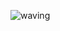 ![waving](https://capsule-render.vercel.app/api?type=waving&height=200&text=SeonGyu-Choi&fontAlign=70&fontAlignY=40&color=gradient)

<!--
![Anurag's GitHub stats](https://github-readme-stats.vercel.app/api?username=ohige01\&rank_icon=github\&bg_color=20,e96443,904e95\&title_color=fff\&text_color=fff)
![Top Langs](https://github-readme-stats.vercel.app/api/top-langs/?username=ohige01&show_icons=true&theme=radical)](https://github.com/anuraghazra/github-readme-stats)
-->
